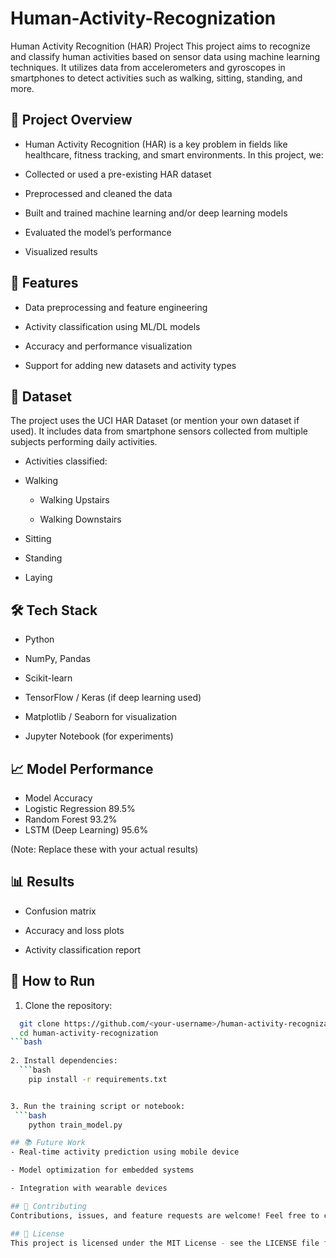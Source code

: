 # Human-Activity-Recognization

Human Activity Recognition (HAR) Project
This project aims to recognize and classify human activities based on sensor data using machine learning techniques. It utilizes data from accelerometers and gyroscopes in smartphones to detect activities such as walking, sitting, standing, and more.

## 🧠 Project Overview
- Human Activity Recognition (HAR) is a key problem in fields like healthcare, fitness tracking, and smart environments. In this project, we:

- Collected or used a pre-existing HAR dataset

- Preprocessed and cleaned the data

- Built and trained machine learning and/or deep learning models

- Evaluated the model’s performance

- Visualized results

## 🚀 Features
- Data preprocessing and feature engineering

- Activity classification using ML/DL models

- Accuracy and performance visualization

- Support for adding new datasets and activity types

## 📂 Dataset
The project uses the UCI HAR Dataset (or mention your own dataset if used). It includes data from smartphone sensors collected from multiple subjects performing daily activities.
- Activities classified:

- Walking

  - Walking Upstairs

  - Walking Downstairs

- Sitting

- Standing

- Laying

 ## 🛠️ Tech Stack
- Python

- NumPy, Pandas

- Scikit-learn

- TensorFlow / Keras (if deep learning used)

- Matplotlib / Seaborn for visualization

- Jupyter Notebook (for experiments)

## 📈 Model Performance
- Model	Accuracy
- Logistic Regression	89.5%
- Random Forest	93.2%
- LSTM (Deep Learning)	95.6%

(Note: Replace these with your actual results)

## 📊 Results
- Confusion matrix

- Accuracy and loss plots

- Activity classification report


## 🔧 How to Run
1. Clone the repository:
 ```bash
   git clone https://github.com/<your-username>/human-activity-recognization.git
   cd human-activity-recognization
```bash
   
2. Install dependencies:
   ```bash
     pip install -r requirements.txt


3. Run the training script or notebook:
  ```bash
     python train_model.py

## 📚 Future Work
- Real-time activity prediction using mobile device

- Model optimization for embedded systems

- Integration with wearable devices

## 🤝 Contributing
Contributions, issues, and feature requests are welcome! Feel free to check issues page.

 ## 📜 License
This project is licensed under the MIT License - see the LICENSE file for details.

